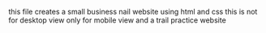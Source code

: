this file creates a small business nail website using html and css this is not for desktop view only for mobile view and a trail practice website
